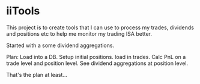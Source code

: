 # iiTools
This project is to create tools that I can use to process my trades, dividends and positions etc 
to help me monitor my trading ISA better.

Started with a some dividend aggregations.

Plan: 
Load into a DB.
Setup initial positions.
load in trades. 
Calc PnL on a trade level and position level.
See dividend aggregations at position level.


That's the plan at least...

